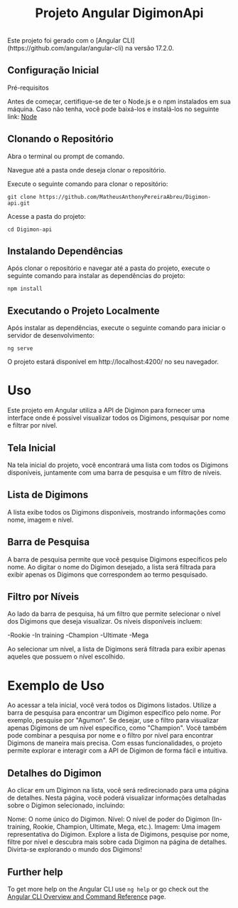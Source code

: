 <div align ="center">
<h1>Projeto Angular DigimonApi</h1>
</div>

<br>
Este projeto foi gerado com o [Angular CLI](https://github.com/angular/angular-cli) na versão 17.2.0.

## Configuração Inicial
Pré-requisitos

Antes de começar, certifique-se de ter o Node.js e o npm instalados em sua máquina. Caso não tenha, você pode baixá-los e instalá-los no seguinte link: [Node](https://nodejs.org/en)

## Clonando o Repositório
Abra o terminal ou prompt de comando.

Navegue até a pasta onde deseja clonar o repositório.

Execute o seguinte comando para clonar o repositório:

`git clone https://github.com/MatheusAnthonyPereiraAbreu/Digimon-api.git`

Acesse a pasta do projeto:

`cd Digimon-api`

## Instalando Dependências
Após clonar o repositório e navegar até a pasta do projeto, execute o seguinte comando para instalar as dependências do projeto:

`npm install`

## Executando o Projeto Localmente
Após instalar as dependências, execute o seguinte comando para iniciar o servidor de desenvolvimento:

`ng serve`

O projeto estará disponível em http://localhost:4200/ no seu navegador.

# Uso
Este projeto em Angular utiliza a API de Digimon para fornecer uma interface onde é possível visualizar todos os Digimons, pesquisar por nome e filtrar por nível.

## Tela Inicial
Na tela inicial do projeto, você encontrará uma lista com todos os Digimons disponíveis, juntamente com uma barra de pesquisa e um filtro de níveis.

## Lista de Digimons
A lista exibe todos os Digimons disponíveis, mostrando informações como nome, imagem e nível.

## Barra de Pesquisa
A barra de pesquisa permite que você pesquise Digimons específicos pelo nome. Ao digitar o nome do Digimon desejado, a lista será filtrada para exibir apenas os Digimons que correspondem ao termo pesquisado.

## Filtro por Níveis
Ao lado da barra de pesquisa, há um filtro que permite selecionar o nível dos Digimons que deseja visualizar. Os níveis disponíveis incluem:

-Rookie
-In training
-Champion
-Ultimate
-Mega

Ao selecionar um nível, a lista de Digimons será filtrada para exibir apenas aqueles que possuem o nível escolhido.

# Exemplo de Uso
Ao acessar a tela inicial, você verá todos os Digimons listados.
Utilize a barra de pesquisa para encontrar um Digimon específico pelo nome. Por exemplo, pesquise por "Agumon".
Se desejar, use o filtro para visualizar apenas Digimons de um nível específico, como "Champion".
Você também pode combinar a pesquisa por nome e o filtro por nível para encontrar Digimons de maneira mais precisa.
Com essas funcionalidades, o projeto permite explorar e interagir com a API de Digimon de forma fácil e intuitiva.

## Detalhes do Digimon
Ao clicar em um Digimon na lista, você será redirecionado para uma página de detalhes. Nesta página, você poderá visualizar informações detalhadas sobre o Digimon selecionado, incluindo:

Nome: O nome único do Digimon.
Nível: O nível de poder do Digimon (In-training, Rookie, Champion, Ultimate, Mega, etc.).
Imagem: Uma imagem representativa do Digimon.
Explore a lista de Digimons, pesquise por nome, filtre por nível e descubra mais sobre cada Digimon na página de detalhes. Divirta-se explorando o mundo dos Digimons!

## Further help

To get more help on the Angular CLI use `ng help` or go check out the [Angular CLI Overview and Command Reference](https://angular.io/cli) page.
